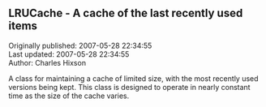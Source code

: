 ## LRUCache - A cache of the last recently used items  
Originally published: 2007-05-28 22:34:55  
Last updated: 2007-05-28 22:34:55  
Author: Charles Hixson  
  
A class for maintaining a cache of limited size, with the most recently used versions being kept.  This class is designed to operate in nearly constant time as the size of the cache varies.